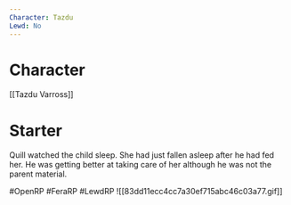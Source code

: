 ```yaml
---
Character: Tazdu
Lewd: No
---
```

# Character
[[Tazdu Varross]]

# Starter
Quill watched the child sleep. She had just fallen asleep after he had fed her. He was getting better at taking care of her although he was not the parent material.  

#OpenRP #FeraRP #LewdRP
![[83dd11ecc4cc7a30ef715abc46c03a77.gif]]